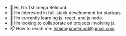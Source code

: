 - 👋 Hi, I’m Tshimega Belmont.
- 👀 I’m interested in full-stack development for startups.
- 🌱 I’m currently learning js, react, and js.node.
- 💞️ I’m looking to collaborate on projects involving js.
- 📫 How to reach me: tshimegabelmont@gmail.com
<!---
TshimegaBelmont/TshimegaBelmont is a ✨ special ✨ repository because its `README.md` (this file) appears on your GitHub profile.
You can click the Preview link to take a look at your changes.
--->
